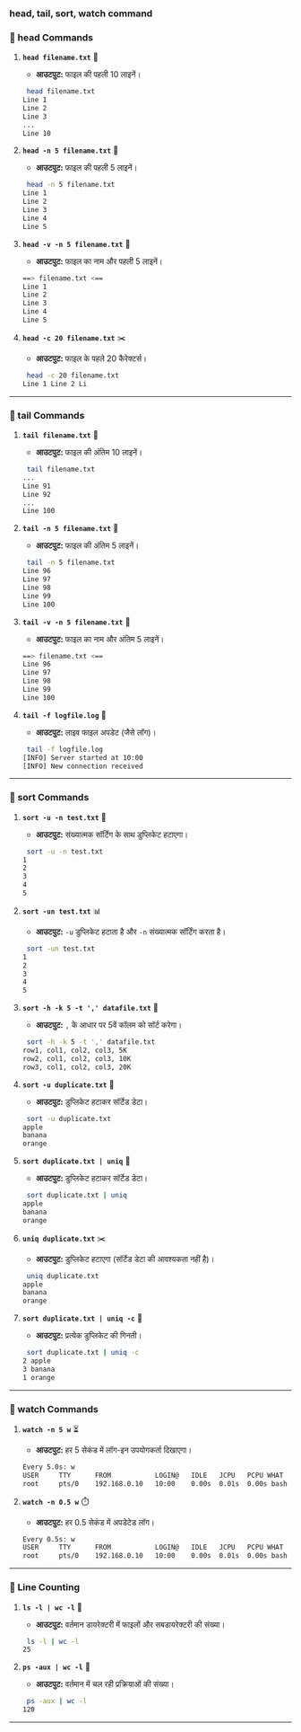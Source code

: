 ### **head, tail, sort, watch command**

### **📌 head Commands**

1. **`head filename.txt`** 📄
   - **आउटपुट:** फाइल की पहली 10 लाइनें।
   ```bash
    head filename.txt
   Line 1
   Line 2
   Line 3
   ...
   Line 10
   ```

2. **`head -n 5 filename.txt`** 🔢
   - **आउटपुट:** फाइल की पहली 5 लाइनें।
   ```bash
    head -n 5 filename.txt
   Line 1
   Line 2
   Line 3
   Line 4
   Line 5
   ```

3. **`head -v -n 5 filename.txt`** 📜
   - **आउटपुट:** फाइल का नाम और पहली 5 लाइनें।
   ```bash
   ==> filename.txt <==
   Line 1
   Line 2
   Line 3
   Line 4
   Line 5
   ```

4. **`head -c 20 filename.txt`** ✂️
   - **आउटपुट:** फाइल के पहले 20 कैरेक्टर्स।
   ```bash
    head -c 20 filename.txt
   Line 1 Line 2 Li
   ```

---

### **📌 tail Commands**

1. **`tail filename.txt`** 📄
   - **आउटपुट:** फाइल की अंतिम 10 लाइनें।
   ```bash
    tail filename.txt
   ...
   Line 91
   Line 92
   ...
   Line 100
   ```

2. **`tail -n 5 filename.txt`** 🔢
   - **आउटपुट:** फाइल की अंतिम 5 लाइनें।
   ```bash
    tail -n 5 filename.txt
   Line 96
   Line 97
   Line 98
   Line 99
   Line 100
   ```

3. **`tail -v -n 5 filename.txt`** 📜
   - **आउटपुट:** फाइल का नाम और अंतिम 5 लाइनें।
   ```bash
   ==> filename.txt <==
   Line 96
   Line 97
   Line 98
   Line 99
   Line 100
   ```

4. **`tail -f logfile.log`** 📡
   - **आउटपुट:** लाइव फाइल अपडेट (जैसे लॉग)।
   ```bash
    tail -f logfile.log
   [INFO] Server started at 10:00
   [INFO] New connection received
   ```

---

### **📌 sort Commands**

1. **`sort -u -n test.txt`** 🔢
   - **आउटपुट:** संख्यात्मक सॉर्टिंग के साथ डुप्लिकेट हटाएगा।
   ```bash
    sort -u -n test.txt
   1
   2
   3
   4
   5
   ```

2. **`sort -un test.txt`** 📊
   - **आउटपुट:** `-u` डुप्लिकेट हटाता है और `-n` संख्यात्मक सॉर्टिंग करता है।
   ```bash
    sort -un test.txt
   1
   2
   3
   4
   5
   ```

3. **`sort -h -k 5 -t ',' datafile.txt`** 📑
   - **आउटपुट:** `,` के आधार पर 5वें कॉलम को सॉर्ट करेगा।
   ```bash
    sort -h -k 5 -t ',' datafile.txt
   row1, col1, col2, col3, 5K
   row2, col1, col2, col3, 10K
   row3, col1, col2, col3, 20K
   ```

4. **`sort -u duplicate.txt`** 🔄
   - **आउटपुट:** डुप्लिकेट हटाकर सॉर्टेड डेटा।
   ```bash
    sort -u duplicate.txt
   apple
   banana
   orange
   ```

5. **`sort duplicate.txt | uniq`** 🎯
   - **आउटपुट:** डुप्लिकेट हटाकर सॉर्टेड डेटा।
   ```bash
    sort duplicate.txt | uniq
   apple
   banana
   orange
   ```

6. **`uniq duplicate.txt`** ✂️
   - **आउटपुट:** डुप्लिकेट हटाएगा (सॉर्टेड डेटा की आवश्यकता नहीं है)।
   ```bash
    uniq duplicate.txt
   apple
   banana
   orange
   ```

7. **`sort duplicate.txt | uniq -c`** 🔢
   - **आउटपुट:** प्रत्येक डुप्लिकेट की गिनती।
   ```bash
    sort duplicate.txt | uniq -c
   2 apple
   3 banana
   1 orange
   ```

---

### **📌 watch Commands**

1. **`watch -n 5 w`** ⏳
   - **आउटपुट:** हर 5 सेकंड में लॉग-इन उपयोगकर्ता दिखाएगा।
   ```bash
   Every 5.0s: w
   USER     TTY      FROM           LOGIN@   IDLE   JCPU   PCPU WHAT
   root     pts/0    192.168.0.10   10:00    0.00s  0.01s  0.00s bash
   ```

2. **`watch -n 0.5 w`** ⏱️
   - **आउटपुट:** हर 0.5 सेकंड में अपडेटेड लॉग।
   ```bash
   Every 0.5s: w
   USER     TTY      FROM           LOGIN@   IDLE   JCPU   PCPU WHAT
   root     pts/0    192.168.0.10   10:00    0.00s  0.01s  0.00s bash
   ```

---

### **📌 Line Counting**

1. **`ls -l | wc -l`** 📂
   - **आउटपुट:** वर्तमान डायरेक्टरी में फाइलों और सबडायरेक्टरी की संख्या।
   ```bash
    ls -l | wc -l
   25
   ```

2. **`ps -aux | wc -l`** 🔄
   - **आउटपुट:** वर्तमान में चल रही प्रक्रियाओं की संख्या।
   ```bash
    ps -aux | wc -l
   120
   ```

---
